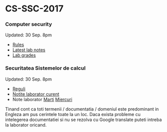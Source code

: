# CS-SSC-2017


### Computer security 
Updated: 30 Sep. 8pm

- [Rules](./english/README.md)
- [Latest lab notes](./english/week-02.md) 
- [Lab grades](https://docs.google.com/spreadsheets/d/1QIXVsl0xkdBPtROjmkI7Fu-8IuidCkD3Ni_2N5Vr_us/edit?usp=sharing)

### Securitatea Sistemelor de calcul
Updated: 30 Sep. 8pm

- [Reguli](./romana/README.md)
- [Notite laborator curent](./english/week-02.md)
- Note laborator [Marti](https://docs.google.com/spreadsheets/d/1QIXVsl0xkdBPtROjmkI7Fu-8IuidCkD3Ni_2N5Vr_us/edit?usp=sharing) [Miercuri](https://docs.google.com/spreadsheets/d/1-31liy_LSfG1G8H2W64Dw1kGQbfv8q1aMWMTWDzBvdM/edit?usp=sharing)

Tinand cont ca toti termenii / documentatia / domeniul este predominant in Engleza am pus cerintele toate la un loc.
Daca exista probleme cu intelegerea documentatiei si nu se rezolva cu Google translate puteti intreba la laborator oricand.
